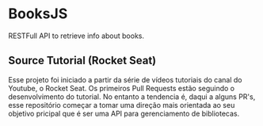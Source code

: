 # BooksJS

RESTFull API to retrieve info about books.

## Source Tutorial (Rocket Seat)

Esse projeto foi iniciado a partir da série de vídeos tutoriais do canal do Youtube, o Rocket Seat.
Os primeiros Pull Requests estão seguindo o desenvolvimento do tutorial. No entanto a tendencia é, daqui a alguns PR's, esse repositório começar a tomar uma direção mais orientada ao seu objetivo pricipal que é ser uma API para gerenciamento de bibliotecas.
